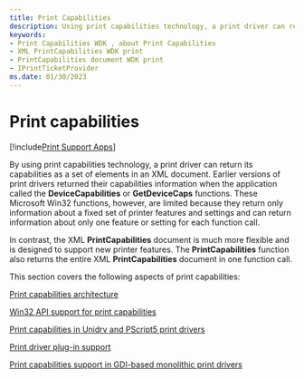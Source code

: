 ```yaml
---
title: Print Capabilities
description: Using print capabilities technology, a print driver can return its capabilities as a set of elements in an XML document.
keywords:
- Print Capabilities WDK , about Print Capabilities
- XML PrintCapabilities WDK print
- PrintCapabilities document WDK print
- IPrintTicketProvider
ms.date: 01/30/2023
---
```


# Print capabilities

[!include[Print Support Apps](../includes/print-support-apps.md)]

By using print capabilities technology, a print driver can return its capabilities as a set of elements in an XML document. Earlier versions of print drivers returned their capabilities information when the application called the **DeviceCapabilities** or **GetDeviceCaps** functions. These Microsoft Win32 functions, however, are limited because they return only information about a fixed set of printer features and settings and can return information about only one feature or setting for each function call.

In contrast, the XML **PrintCapabilities** document is much more flexible and is designed to support new printer features. The **PrintCapabilities** function also returns the entire XML **PrintCapabilities** document in one function call.

This section covers the following aspects of print capabilities:

[Print capabilities architecture](print-capabilities-architecture.md)

[Win32 API support for print capabilities](win32-api-support-for-print-capabilities.md)

[Print capabilities in Unidrv and PScript5 print drivers](print-capabilities-in-unidrv-and-pscript5-print-drivers.md)

[Print driver plug-in support](print-driver-plug-in-support.md)

[Print capabilities support in GDI-based monolithic print drivers](print-capabilities-support-in-gdi-based--monolithic-print-drivers.md)
